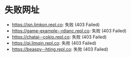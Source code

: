 # 失败网址
- https://jsn.limkon.repl.co: 失败 (403
Failed)
- https://game-example--rdianc.repl.co: 失败 (403
Failed)
- https://chatai--cokio.repl.co: 失败 (403
Failed)
- https://qi.limqin.repl.co: 失败 (403
Failed)
- https://beaspy--hting.repl.co: 失败 (403
Failed)
